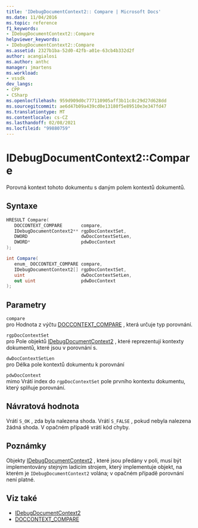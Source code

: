 ```yaml
---
title: 'IDebugDocumentContext2:: Compare | Microsoft Docs'
ms.date: 11/04/2016
ms.topic: reference
f1_keywords:
- IDebugDocumentContext2::Compare
helpviewer_keywords:
- IDebugDocumentContext2::Compare
ms.assetid: 2327b1ba-52d0-42fb-a01e-63cb4b332d2f
author: acangialosi
ms.author: anthc
manager: jmartens
ms.workload:
- vssdk
dev_langs:
- CPP
- CSharp
ms.openlocfilehash: 959d909d0c777110905aff3b11c8c29d27d628dd
ms.sourcegitcommit: ae6d47b09a439cd0e13180f5e89510e3e347fd47
ms.translationtype: MT
ms.contentlocale: cs-CZ
ms.lasthandoff: 02/08/2021
ms.locfileid: "99880759"
---
```

# <a name="idebugdocumentcontext2compare"></a>IDebugDocumentContext2::Compare
Porovná kontext tohoto dokumentu s daným polem kontextů dokumentů.

## <a name="syntax"></a>Syntaxe

```cpp
HRESULT Compare( 
   DOCCONTEXT_COMPARE       compare,
   IDebugDocumentContext2** rgpDocContextSet,
   DWORD                    dwDocContextSetLen,
   DWORD*                   pdwDocContext
);
```

```csharp
int Compare( 
   enum_ DOCCONTEXT_COMPARE compare,
   IDebugDocumentContext2[] rgpDocContextSet,
   uint                     dwDocContextSetLen,
   out uint                 pdwDocContext
);
```

## <a name="parameters"></a>Parametry
`compare`\
pro Hodnota z výčtu [DOCCONTEXT_COMPARE](../../../extensibility/debugger/reference/doccontext-compare.md) , která určuje typ porovnání.

`rgpDocContextSet`\
pro Pole objektů [IDebugDocumentContext2](../../../extensibility/debugger/reference/idebugdocumentcontext2.md) , které reprezentují kontexty dokumentů, které jsou v porovnání s.

`dwDocContextSetLen`\
pro Délka pole kontextů dokumentu k porovnání

`pdwDocContext`\
mimo Vrátí index do `rgpDocContextSet` pole prvního kontextu dokumentu, který splňuje porovnání.

## <a name="return-value"></a>Návratová hodnota
 Vrátí `S_OK` , zda byla nalezena shoda. Vrátí `S_FALSE` , pokud nebyla nalezena žádná shoda. V opačném případě vrátí kód chyby.

## <a name="remarks"></a>Poznámky
 Objekty [IDebugDocumentContext2](../../../extensibility/debugger/reference/idebugdocumentcontext2.md) , které jsou předány v poli, musí být implementovány stejným ladicím strojem, který implementuje objekt, na kterém je `IDebugDocumentContext2` volána; v opačném případě porovnání není platné.

## <a name="see-also"></a>Viz také
- [IDebugDocumentContext2](../../../extensibility/debugger/reference/idebugdocumentcontext2.md)
- [DOCCONTEXT_COMPARE](../../../extensibility/debugger/reference/doccontext-compare.md)
